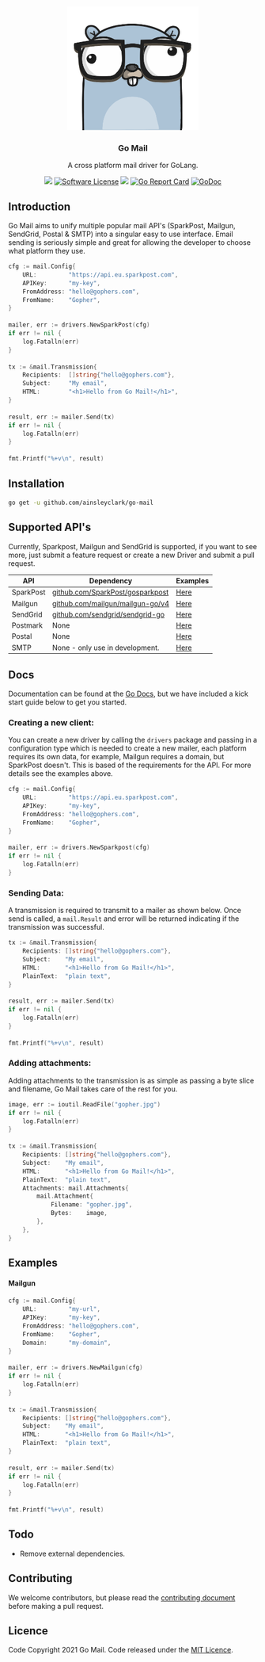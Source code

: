 <p align="center">
  <img alt="Gopher" src="logo.svg" height="250" />
  <h3 align="center">Go Mail</h3>
  <p align="center">A cross platform mail driver for GoLang.</p>
  <p align="center">
		<a href="https://github.com/ainsleyclark/go-mail/actions/workflows/test.yml"><img src="https://github.com/ainsleyclark/go-mail/actions/workflows/test.yml/badge.svg?branch=main"></a>
    <a href="/LICENSE.md"><img alt="Software License" src="https://img.shields.io/badge/license-MIT-brightgreen.svg?style=flat-square"></a>
		<a href="https://codecov.io/gh/ainsleyclark/go-mail"><img src="https://codecov.io/gh/ainsleyclark/go-mail/branch/main/graph/badge.svg?token=1ZI9R34CHQ"/></a>
    <a href="https://goreportcard.com/report/github.com/ainsleyclark/go-mail"><img alt="Go Report Card" src="https://goreportcard.com/badge/github.com/ainsleyclark/go-mail?update=true"></a>
    <a href="https://pkg.go.dev/github.com/ainsleyclark/go-mail"><img src="https://godoc.org/github.com/ainsleyclark/go-mail?status.svg" alt="GoDoc"></a>
  </p>
</p>

## Introduction

Go Mail aims to unify multiple popular mail API's (SparkPost, Mailgun, SendGrid, Postal & SMTP) into a singular easy to use interface. Email sending is seriously simple and great for allowing the developer to
choose what platform they use.


```go
cfg := mail.Config{
    URL:         "https://api.eu.sparkpost.com",
    APIKey:      "my-key",
    FromAddress: "hello@gophers.com",
    FromName:    "Gopher",
}

mailer, err := drivers.NewSparkPost(cfg)
if err != nil {
	log.Fatalln(err)
}

tx := &mail.Transmission{
    Recipients:  []string{"hello@gophers.com"},
    Subject:     "My email",
    HTML:        "<h1>Hello from Go Mail!</h1>",
}

result, err := mailer.Send(tx)
if err != nil {
	log.Fatalln(err)
}

fmt.Printf("%+v\n", result)
```

## Installation

```bash
go get -u github.com/ainsleyclark/go-mail
```

## Supported API's

Currently, Sparkpost, Mailgun and SendGrid is supported, if you want to see more, just submit a feature request or create a new Driver and
submit a pull request.

| API         | Dependency                                                                   | Examples                      |
|-------------|------------------------------------------------------------------------------|-------------------------------|
| SparkPost   | [github.com/SparkPost/gosparkpost](https://github.com/SparkPost/gosparkpost) | [Here](examples/sparkpost.go) |
| Mailgun     | [github.com/mailgun/mailgun-go/v4](github.com/mailgun/mailgun-go/v4])        | [Here](examples/mailgun.go)   |
| SendGrid    | [github.com/sendgrid/sendgrid-go](github.com/sendgrid/sendgrid-go)           | [Here](examples/sendgrid.go)  |
| Postmark    |  None         																														   | [Here](examples/postmark.go)  |
| Postal      |  None         																														   | [Here](examples/postal.go)  |
| SMTP        |  None - only use in development.                                             | [Here](examples/smtp.go)      |

## Docs

Documentation can be found at the [Go Docs](https://pkg.go.dev/github.com/ainsleyclark/go-mail), but we have included a kick start guide below to get you started.

### Creating a new client:

You can create a new driver by calling the `drivers` package and passing in a configuration type which is  needed to create a new mailer, each platform requires its own data,
for example, Mailgun requires a domain, but SparkPost doesn't.
This is based of the requirements for the API. For more details see the examples above.

```go
cfg := mail.Config{
    URL:         "https://api.eu.sparkpost.com",
    APIKey:      "my-key",
    FromAddress: "hello@gophers.com",
    FromName:    "Gopher",
}

mailer, err := drivers.NewSparkpost(cfg)
if err != nil {
	log.Fatalln(err)
}
```

### Sending Data:

A transmission is required to transmit to a mailer as shown below. Once send is called, a `mail.Result` and error will be returned
indicating if the transmission was successful.

```go
tx := &mail.Transmission{
    Recipients: []string{"hello@gophers.com"},
    Subject:    "My email",
    HTML:       "<h1>Hello from Go Mail!</h1>",
    PlainText:  "plain text",
}

result, err := mailer.Send(tx)
if err != nil {
	log.Fatalln(err)
}

fmt.Printf("%+v\n", result)
```

### Adding attachments:

Adding attachments to the transmission is as simple as passing a byte slice and filename,
Go Mail takes care of the rest for you.

```go
image, err := ioutil.ReadFile("gopher.jpg")
if err != nil {
	log.Fatalln(err)
}

tx := &mail.Transmission{
    Recipients: []string{"hello@gophers.com"},
    Subject:    "My email",
    HTML:       "<h1>Hello from Go Mail!</h1>",
    PlainText:  "plain text",
    Attachments: mail.Attachments{
        mail.Attachment{
            Filename: "gopher.jpg",
            Bytes:    image,
        },
    },
}
```

## Examples

#### Mailgun

```go
cfg := mail.Config{
	URL:         "my-url",
	APIKey:      "my-key",
	FromAddress: "hello@gophers.com",
	FromName:    "Gopher",
	Domain:      "my-domain",
}

mailer, err := drivers.NewMailgun(cfg)
if err != nil {
	log.Fatalln(err)
}

tx := &mail.Transmission{
	Recipients: []string{"hello@gophers.com"},
	Subject:    "My email",
	HTML:       "<h1>Hello from Go Mail!</h1>",
	PlainText:  "plain text",
}

result, err := mailer.Send(tx)
if err != nil {
	log.Fatalln(err)
}

fmt.Printf("%+v\n", result)
```

## Todo

- Remove external dependencies.

## Contributing

We welcome contributors, but please read the [contributing document](CONTRIBUTING.md) before making a pull request.

## Licence

Code Copyright 2021 Go Mail. Code released under the [MIT Licence](LICENCE).

